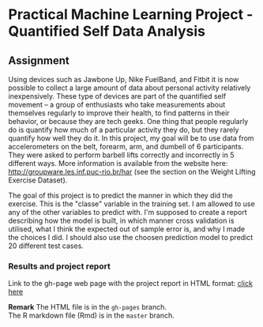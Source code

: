 Practical Machine Learning Project - Quantified Self Data Analysis  
==================================================================

## Assignment  
Using devices such as Jawbone Up, Nike FuelBand, and Fitbit it is now possible to collect a large amount of data about 
personal activity relatively inexpensively. These type of devices are part of the quantified self movement – a group of 
enthusiasts who take measurements about themselves regularly to improve their health, to find patterns in their behavior, 
or because they are tech geeks. One thing that people regularly do is quantify how much of a particular activity they do, 
but they rarely quantify how well they do it. In this project, my goal will be to use data from accelerometers on the belt, 
forearm, arm, and dumbell of 6 participants. They were asked to perform barbell lifts correctly and incorrectly in 5 different 
ways. More information is available from the website here: http://groupware.les.inf.puc-rio.br/har (see the section on the 
Weight Lifting Exercise Dataset).   

The goal of this project is to predict the manner in which they did the exercise. This is the "classe" variable in the training set. 
I am allowed to use any of the other variables to predict with. I'm supposed to create a report describing how the model is built, in which manner cross validation is utilised,
what I think the expected out of sample error is, and why I made the choices I did. I should also use the choosen prediction model to predict 20 different test cases.  

### Results and project report

Link to the gh-page web page with the project report in HTML format: [click here]( http://igorhut.github.io/Practial_Machine_Learning_Poject_Assignment)

**Remark**
The HTML file is in the `gh-pages` branch.    
The R markdown file (Rmd) is in the `master` branch.     
